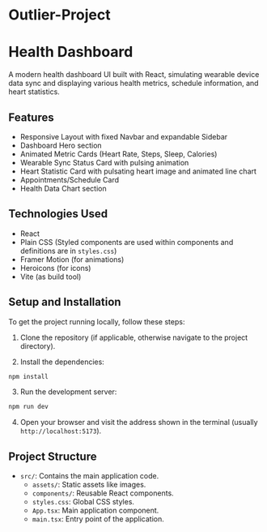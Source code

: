 # Outlier-Project
# Health Dashboard

A modern health dashboard UI built with React, simulating wearable device data sync and displaying various health metrics, schedule information, and heart statistics.

## Features

- Responsive Layout with fixed Navbar and expandable Sidebar
- Dashboard Hero section
- Animated Metric Cards (Heart Rate, Steps, Sleep, Calories)
- Wearable Sync Status Card with pulsing animation
- Heart Statistic Card with pulsating heart image and animated line chart
- Appointments/Schedule Card
- Health Data Chart section

## Technologies Used

- React
- Plain CSS (Styled components are used within components and definitions are in `styles.css`)
- Framer Motion (for animations)
- Heroicons (for icons)
- Vite (as build tool)

## Setup and Installation

To get the project running locally, follow these steps:

1. Clone the repository (if applicable, otherwise navigate to the project directory).

2. Install the dependencies:

```bash
npm install
```

3. Run the development server:

```bash
npm run dev
```

4. Open your browser and visit the address shown in the terminal (usually `http://localhost:5173`).

## Project Structure

- `src/`: Contains the main application code.
  - `assets/`: Static assets like images.
  - `components/`: Reusable React components.
  - `styles.css`: Global CSS styles.
  - `App.tsx`: Main application component.
  - `main.tsx`: Entry point of the application.


